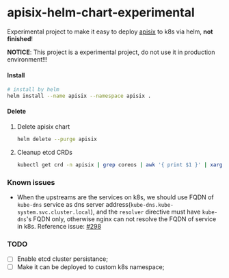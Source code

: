 # apisix-helm-chart-experimental
Experimental project to make it easy to deploy [apisix](https://github.com/apache/incubator-apisix) to k8s via helm, **not finished**!

**NOTICE**: This project is a experimental project, do not use it in production environment!!!



#### Install

```bash
# install by helm
helm install --name apisix --namespace apisix .
```

#### Delete

1. Delete apisix chart

    ```bash
    helm delete --purge apisix
    ```

2. Cleanup etcd CRDs

    ```bash
    kubectl get crd -n apisix | grep coreos | awk '{ print $1 }' | xargs kubectl delete crd -n apisix
    ```

### Known issues

- When the upstreams are the services on k8s, we should use FQDN of `kube-dns` service as dns server address(`kube-dns.kube-system.svc.cluster.local`), 
and the `resolver` directive must have `kube-dns`'s FQDN only, otherwise nginx can not resolve the FQDN of service in k8s. Reference issue: [#298](https://github.com/openresty/openresty/issues/298)

### TODO

- [ ] Enable etcd cluster persistance;
- [ ] Make it can be deployed to custom k8s namespace;
